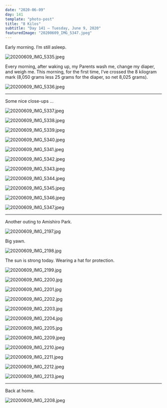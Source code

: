 ```yaml
---
date: "2020-06-09"
day: 141
template: "photo-post"
title: "8 Kilos"
subtitle: "Day 141 – Tuesday, June 9, 2020"
featuredImage: "20200609_IMG_5347.jpeg"
---
```


Early morning. I’m still asleep.

![20200609_IMG_5335.jpeg](20200609_IMG_5335.jpeg)

Every morning, after waking up, my Parents wash me, change my diaper, and weigh me. This morning, for the first time, I’ve crossed the 8 kilogram mark (8,050 grams less 25 grams for the diaper, so net 8,025 grams).

![20200609_IMG_5336.jpeg](20200609_IMG_5336.jpeg)

<hr />

Some nice close-ups …

![20200609_IMG_5337.jpeg](20200609_IMG_5337.jpeg)

![20200609_IMG_5338.jpeg](20200609_IMG_5338.jpeg)

![20200609_IMG_5339.jpeg](20200609_IMG_5339.jpeg)

![20200609_IMG_5340.jpeg](20200609_IMG_5340.jpeg)

![20200609_IMG_5341.jpeg](20200609_IMG_5341.jpeg)

![20200609_IMG_5342.jpeg](20200609_IMG_5342.jpeg)

![20200609_IMG_5343.jpeg](20200609_IMG_5343.jpeg)

![20200609_IMG_5344.jpeg](20200609_IMG_5344.jpeg)

![20200609_IMG_5345.jpeg](20200609_IMG_5345.jpeg)

![20200609_IMG_5346.jpeg](20200609_IMG_5346.jpeg)

![20200609_IMG_5347.jpeg](20200609_IMG_5347.jpeg)

<hr />

Another outing to Amishiro Park.

![20200609_IMG_2197.jpg](20200609_IMG_2197.jpg)

Big yawn.

![20200609_IMG_2198.jpg](20200609_IMG_2198.jpg)

The sun is strong today. Wearing a hat for protection.

![20200609_IMG_2199.jpg](20200609_IMG_2199.jpg)

![20200609_IMG_2200.jpg](20200609_IMG_2200.jpg)

![20200609_IMG_2201.jpg](20200609_IMG_2201.jpg)

![20200609_IMG_2202.jpg](20200609_IMG_2202.jpg)

![20200609_IMG_2203.jpg](20200609_IMG_2203.jpg)

![20200609_IMG_2204.jpg](20200609_IMG_2204.jpg)

![20200609_IMG_2205.jpg](20200609_IMG_2205.jpg)

![20200609_IMG_2209.jpeg](20200609_IMG_2209.jpeg)

![20200609_IMG_2210.jpeg](20200609_IMG_2210.jpeg)

![20200609_IMG_2211.jpeg](20200609_IMG_2211.jpeg)

![20200609_IMG_2212.jpeg](20200609_IMG_2212.jpeg)

![20200609_IMG_2213.jpeg](20200609_IMG_2213.jpeg)

<hr />

Back at home.

![20200609_IMG_2208.jpeg](20200609_IMG_2208.jpeg)
